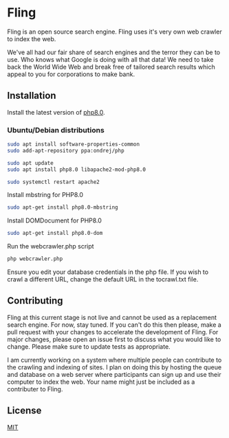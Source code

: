 # Fling

Fling is an open source search engine. Fling uses it's very own web crawler to index the web.

We've all had our fair share of search engines and the terror they can be to use. Who knows what Google is doing with all that data! We need to take back the World Wide Web and break free of tailored search results which appeal to you for corporations to make bank.

## Installation

Install the latest version of [php8.0](https://www.php.net/downloads.php).

### Ubuntu/Debian distributions

```bash
sudo apt install software-properties-common
sudo add-apt-repository ppa:ondrej/php

sudo apt update
sudo apt install php8.0 libapache2-mod-php8.0

sudo systemctl restart apache2
```

Install mbstring for PHP8.0

```bash
sudo apt-get install php8.0-mbstring
```

Install DOMDocument for PHP8.0

```bash
sudo apt-get install php8.0-dom
```

Run the webcrawler.php script

```bash
php webcrawler.php
```

Ensure you edit your database credentials in the php file. If you wish to crawl a different URL, change the default URL in the tocrawl.txt file.

## Contributing

Fling at this current stage is not live and cannot be used as a replacement search engine. For now, stay tuned. If you can't do this then please, make a pull request with your changes to accelerate the development of Fling. For major changes, please open an issue first to discuss what you would like to change. Please make sure to update tests as appropriate.

I am currently working on a system where multiple people can contribute to the crawling and indexing of sites. I plan on doing this by hosting the queue and database on a web server where participants can sign up and use their computer to index the web. Your name might just be included as a contributer to Fling.

## License
[MIT](https://choosealicense.com/licenses/mit/)
